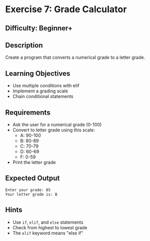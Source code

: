 # Exercise 7: Grade Calculator

## Difficulty: Beginner+

## Description
Create a program that converts a numerical grade to a letter grade.

## Learning Objectives
- Use multiple conditions with elif
- Implement a grading scale
- Chain conditional statements

## Requirements
- Ask the user for a numerical grade (0-100)
- Convert to letter grade using this scale:
  - A: 90-100
  - B: 80-89
  - C: 70-79
  - D: 60-69
  - F: 0-59
- Print the letter grade

## Expected Output
```
Enter your grade: 85
Your letter grade is: B
```

## Hints
- Use `if`, `elif`, and `else` statements
- Check from highest to lowest grade
- The `elif` keyword means "else if"
